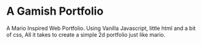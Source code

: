# A Gamish Portfolio
A Mario Inspired Web Portfolio. 
Using Vanilla Javascript, little html and a bit of css, All it takes to create a simple 2d portfolio just like mario.